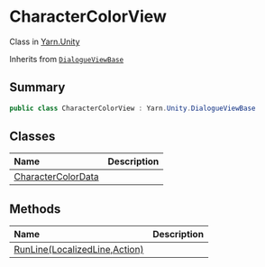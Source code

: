 # CharacterColorView

Class in [Yarn.Unity](api/csharp/yarn.unity.md)

Inherits from [`DialogueViewBase`](api/csharp/yarn.unity.dialogueviewbase.md)

## Summary



```csharp
public class CharacterColorView : Yarn.Unity.DialogueViewBase
```

## Classes

|Name|Description|
|:---|:---|
|[CharacterColorData](api/csharp/yarn.unity.charactercolorview.charactercolordata.md)||

## Methods

|Name|Description|
|:---|:---|
|[RunLine(LocalizedLine,Action)](api/csharp/yarn.unity.charactercolorview.runline.md)||

